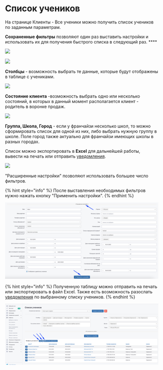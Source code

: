 # Список учеников

На странице Клиенты - Все ученики  можно получить  список учеников по заданным параметрам. &#x20;

**Сохраненные фильтры** позволяют один раз выставить настройки и использовать их для получения быстрого списка в следующий раз. ****&#x20;

![](../.gitbook/assets/Screenshot\_302.png)

![](../.gitbook/assets/Screenshot\_303.png)

**Столбцы** - возможность выбрать те данные, которые будут отображены в таблице с учениками.

![](<../.gitbook/assets/Screenshot\_304 (1).png>)

**Состояние клиента** -возможность выбрать одно или несколько состояний, в  которых в данный момент располагается клиент -  родитель в воронке продаж.

![](../.gitbook/assets/Screenshot\_305.png)

**Группа, Школа, Город** - если у франчайзи несколько школ, то можно сформировать список для одной из них, либо выбрать нужную группу в школе. Поле город также актуально для франчайзи имеющих школы в разных городах.

Список можно экспортировать в **Excel** для дальнейшей работы, вывести на  печать или  отправить [уведомлени](../uvedomleniya/)[я](../nachalo-raboty/shkola/uvedomleniya.md).



![](../.gitbook/assets/Screenshot\_252.png)

"Расширенные настройки"  позволяют использовать большее число фильтров.&#x20;

{% hint style="info" %}
После выставления необходимых фильтров нужно нажать кнопку "Применить настройки".
{% endhint %}

![](<../.gitbook/assets/image (32).png>)

{% hint style="info" %}
Полученную таблицу можно отправить на печать или экспортировать в файл Excel. Также есть возможность разослать [уведомления](../uvedomleniya/rassylka-uvedomlenii.md) по выбранному списку учеников.
{% endhint %}

![](<../.gitbook/assets/image (47).png>)
